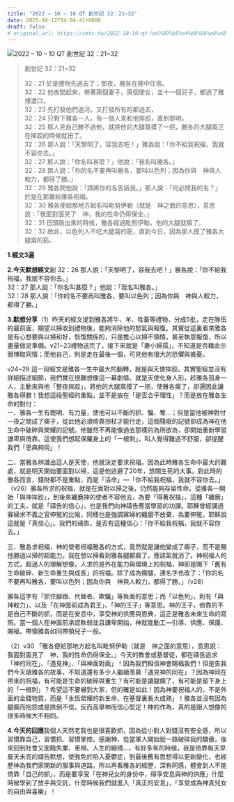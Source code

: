 ```yaml
---
title: "2022 – 10 – 10 QT 創世記 32：21~32"
date: 2025-04-12T04:04:41+0800
draft: false
# original_url: https://cmtc.tw/2022-10-10-qt-%e5%89%b5%e4%b8%96%e8%a8%98-32%ef%bc%9a2132
---
```


![2022 – 10 – 10 QT 創世記 32：21~32](/images/qt.jpg  "2022 – 10 – 10 QT 創世記 32：21~32")

> 創世記 32：21~32
>
> 32：21 於是禮物先過去了；那夜，雅各在隊中住宿。  
> 32：22 他夜間起來，帶著兩個妻子，兩個使女，並十一個兒子，都過了雅博渡口，  
> 32：23 先打發他們過河，又打發所有的都過去，  
> 32：24 只剩下雅各一人。有一個人來和他摔跤，直到黎明。  
> 32：25 那人見自己勝不過他，就將他的大腿窩摸了一把，雅各的大腿窩正在摔跤的時候就扭了。  
> 32：26 那人說：「天黎明了，容我去吧！」雅各說：「你不給我祝福，我就不容你去。」  
> 32：27 那人說：「你名叫甚麼？」他說：「我名叫雅各。」  
> 32：28 那人說：「你的名不要再叫雅各，要叫以色列；因為你與　神與人較力，都得了勝。」  
> 32：29 雅各問他說：「請將你的名告訴我。」那人說：「何必問我的名？」於是在那裏給雅各祝福。  
> 32：30 雅各便給那地方起名叫毗努伊勒（就是　神之面的意思），意思說：「我面對面見了　神，我的性命仍得保全。」  
> 32：31 日頭剛出來的時候，雅各經過毗努伊勒，他的大腿就瘸了。  
> 32：32 故此，以色列人不吃大腿窩的筋，直到今日，因為那人摸了雅各大腿窩的筋。

**1.經文3遍**

**2.今天默想經文**創 32：26 那人說：「天黎明了，容我去吧！」雅各說：「你不給我祝福，我就不容你去。」  
32：27 那人說：「你名叫甚麼？」他說：「我名叫雅各。」  
32：28 那人說：「你的名不要再叫雅各，要叫以色列；因為你與　神與人較力，都得了勝。」

**3.默想分享**（1）昨天的經文提到雅各將牛、羊、牲畜等禮物，分成5批，走在隊伍的最前面，期望以掃收到禮物後，能夠消除他的怒氣與報復。其實從這裏看來雅各是有心想要與以掃和好，恢復關係的，只是擔心以掃不領情，甚至執意報復，所以盡量做足準備。v21~23禮物送完了，接下來就是「妻小婦孺」，不知道是否藉此示弱博取同情；而他自己，則是走在最後一個，可見他有很大的恐懼與擔憂。

v24~28 這一段經文是雅各一生中最大的翻轉，就是與天使摔跤。其實聖經並沒有詳細描述細節，我們實在很難想像這一幕劇情。就是天使化身人形，趁雅各孤身一人，主動來與他「整夜摔跤」，將他的大腿窩摸了一把，使雅各瘸了，卻還因此讓雅各得勝！我想這段聖經的重點，並不是放在「是否合乎理性」？而是放在雅各生命的對付：  
一、雅各一生有聰明、有力量，使他可以不斷的抓、騙、奪…；但是當他被神對付一夜之間成了瘸子，從此他必須倚靠拐杖才能行走，這個殘廢的記號卻成為神在他生命中破碎與榮耀的記號。他雖然不再能像過去那樣的為所欲為，卻開始重新學習謙卑與倚靠。這使我們想起保羅身上的「一根刺」，叫人覺得難過不舒服，卻提醒我們「恩典夠用」！

二、當雅各辨識出這人是天使，他就決定要求祝福。因為此時雅各生命中最大的難處，就是明天開始要面對以掃，這是他逃避了20年，悠關生死的大事。對此時的雅各而言，錢財都不是重點，而是「活命」—「你不給我祝福，我就不容你去。」（v26）雅各所求的祝福，就是在面對以掃之後，仍然能夠存留性命。從雅各一開始「與神摔跤」，到後來纏磨神的使者不容他去，為要「得著祝福」，這種「纏磨」的工夫，就是「禱告的信心」，也是我們向神禱告應當學習的功課。耶穌曾經講過寡婦求不義之官伸冤的比喻，同樣也是強調寡婦的纏磨不放棄，為要伸冤，耶穌說這就是「真信心」。我們的禱告，是否有這種信心：「你不給我祝福，我就不容你去。」

三、雅各求祝福，神的使者祝福雅各的方式，竟然就是讓他變成了瘸子，而不是賜他勝過以掃的超能力。我在想以掃看到雅各腿都瘸了，應該氣就消了。神祝福人的方式，超過人的理解想像，人求的是外在能力與環境上的祝福，神卻是賜下「舊有生命破碎、新生命重生與成長」的祝福。除了成為瘸腿，連名字也改了：「你的名不要再叫雅各，要叫以色列；因為你與　神與人較力，都得了勝。」（v28）

雅各這字有「抓住腳跟、代替者、欺騙」等負面的意思；而「以色列」，則有「與神較力」、以及「在神面前成為君王」、「神的王子」等意思。神的王子，倚靠的不是自己不斷的抓，而是在安息中，享受神的供應與恩典，這正是雅各未來生命的寫照。當一個人在神面前承認軟弱並且謙卑開始，神就能動工—引導、供應、保護、賜福，帶領雅各如同帶領兒子一般。

（2）v30 「雅各便給那地方起名叫毗努伊勒（就是　神之面的意思），意思說：我面對面見了　神，我的性命仍得保全。」今天的教會或基督徒，都在禱告追求「神的同在」、「遇見神」、「與神面對面」！因為我們相信神會賜福我們！但是告我們今天讀雅各的故事，不知道還有多少人繼續羡慕「遇見神的同在」？因為神同在帶來的祝福，有可能是生命的破碎與重生？有可能是讓腿瘸了，有可能是留下身上的「一根刺」？希望這不要嚇到大家，但的確是如此！因為神要祝福人的，不是外面的金錢物質，而是「永恆榮耀的新生命，在基督裏長大成熟」！雅各並沒有因為腿瘸而抱怨或是跌倒不信，反而高舉神而信心堅定！神的作為，真的是跟人想像的很多時候大不相同。

**4.今天的回應**我個人天然老我也是很喜歡抓，因為從小對人對錢沒有安全感，所以習慣靠自己，習慣抓、習慣掌控。感謝神，從當軍人開始就一路破碎我的驕傲，後來回到社會又面臨失業、車禍、人生的絕境…，有好多年的時候，我是倚靠每天早晨天未亮的禱告默想，使我免於陷入憂鬱症，到最後舊有思想得以更新變化，也經歷神為我們家開新的服事與道路。所以再看雅各的經歷，深有同感，體會到人不能倚靠「自己的抓」，而是要享受「在神兒女的身份中，得享安息與神的供應」什麼時候學到了放手與交託，什麼時候我們就進入「真正的安息」，「享受成為神真兒女的自由與喜樂」！